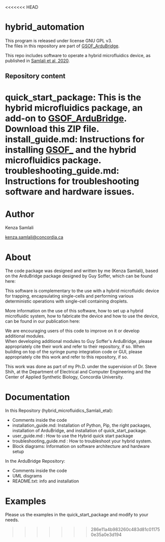 <<<<<<< HEAD
# hybrid_automation

This program is released under license GNU GPL v3. <br>
The files in this repository are part of [GSOF_ArduBridge](). <br>

This repo includes software to operate a hybrid microfluidics device, as published in [Samlali et al, 2020](https://www.biorxiv.org/content/10.1101/2020.01.24.908202v1.full).

## Repository content
quick_start_package: This is the hybrid microfluidics package, an add-on to [GSOF_ArduBridge](). Download this ZIP file.<br>
install_guide.md: Instructions for installing [GSOF_]() and the hybrid microfluidics package. <br>
troubleshooting_guide.md: Instructions for troubleshooting software and hardware issues. <br>
=======
Author
======
Kenza Samlali

kenza.samlali@concordia.ca

About
========
The code package was designed and written by me (Kenza Samlali), based on the ArduBridge package designed by Guy Soffer, which can be found here: 

This software is complementary to the use with a hybrid microfluidic device for trapping, encapsulating single-cells and performing various deterministic operations with single-cell containing droplets.

More information on the use of this software, how to set up a hybrid microfluidic system, how to fabricate the device and how to use the device, can be found in our publication here: 
   

We are encouraging users of this code to improve on it or develop additional modules.  
When developing additional modules to Guy Soffer's ArduBridge, please appropriately cite their work and refer to their repository, if so. 
When building on top of the syringe pump integration code or GUI, please appropriately cite this work and refer to this repository, if so. 

This work was done as part of my Ph.D. under the supervision of Dr. Steve Shih, at the Department of Electrical and Computer Engineering and the Center of Applied Synthetic Biology, Concordia University.

Documentation
=============
In this Repository (hybrid_microfluidics_Samlali_etal):   

 - Comments inside the code
 - installation_guide.md: Installation of Python, Pip, the right packages, installation of ArduBridge, and installation of quick_start_package.
 - user_guide.md : How to use the Hybrid quick start package
 - troubleshooting_guide.md : How to troubleshoot your hybrid system.
 - Block diagrams: Information on software architecture and hardware setup
 
In the ArduBridge Repository:

- Comments inside the code
- UML disgrams
- README.txt: info and installation 

Examples
========
Please us the examples in the quick_start_package and modify to your needs.
>>>>>>> 286e11a4b983260c483d81c011750e35a0e3d194
